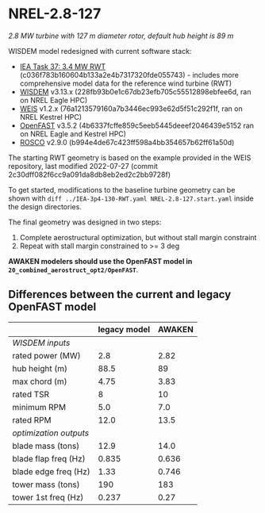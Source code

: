 # NREL-2.8-127
_2.8 MW turbine with 127 m diameter rotor, default hub height is 89 m_


WISDEM model redesigned with current software stack:

* [IEA Task 37: 3.4 MW RWT](https://github.com/IEAWindTask37/IEA-3.4-130-RWT) (c036f783b160604b133a2e4b7317320fde055743) - includes more comprehensive model data for the reference wind turbine (RWT)
* [WISDEM](https://github.com/WISDEM/WISDEM) v3.13.x (228fb93b0e1c67db23efb705c55512898ebfee6d, ran on NREL Eagle HPC)
* [WEIS](https://github.com/WISDEM/WEIS) v1.2.x (76a1213579160a7b3446ec993e62d5f51c292f1f, ran on NREL Kestrel HPC)
* [OpenFAST](https://github.com/OpenFAST/openfast) v3.5.2 (4b6337fcffe859c5eeb5445deeef2046439e5152 ran on NREL Eagle and Kestrel HPC)
* [ROSCO](https://github.com/NREL/ROSCOA) v2.9.0 (b994e4de67c423ff598a4bb354657b62ff61a50d)

The starting RWT geometry is based on the example provided in the WEIS repository, last modified 2022-07-27 (commit 2c30dff082f6cc9a091da8db8eb2ed2c2bb9728f)

To get started, modifications to the baseline turbine geometry can be shown with
`diff ../IEA-3p4-130-RWT.yaml NREL-2.8-127.start.yaml` inside the design directories.

The final geometry was designed in two steps:

1. Complete aerostructural optimization, but without stall margin constraint
2. Repeat with stall margin constrained to >= 3 deg

**AWAKEN modelers should use the OpenFAST model in `20_combined_aerostruct_opt2/OpenFAST`**.


## Differences between the current and legacy OpenFAST model

|                        | legacy model | AWAKEN |
| ---------------------- | ------------ | ------ |
| _WISDEM inputs_        |              |        |
| rated power (MW)       | 2.8          | 2.82   |
| hub height (m)         | 88.5         | 89     |
| max chord (m)          | 4.75         | 3.83   |
| rated TSR              | 8            | 10     |
| minimum RPM            | 5.0          | 7.0    |
| rated RPM              | 12.0         | 13.5   |
| _optimization outputs_ |              |        |
| blade mass (tons)      | 12.9         | 14.0   |
| blade flap freq (Hz)   | 0.835        | 0.636  |
| blade edge freq (Hz)   | 1.33         | 0.746  |
| tower mass (tons)      | 190          | 183    |
| tower 1st freq (Hz)    | 0.237        | 0.27   |
